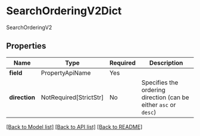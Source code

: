 # SearchOrderingV2Dict

SearchOrderingV2

## Properties
| Name | Type | Required | Description |
| ------------ | ------------- | ------------- | ------------- |
**field** | PropertyApiName | Yes |  |
**direction** | NotRequired[StrictStr] | No | Specifies the ordering direction (can be either `asc` or `desc`) |


[[Back to Model list]](../../../README.md#models-v2-link) [[Back to API list]](../../README.md#documentation-for-api-endpoints) [[Back to README]](../../README.md)
